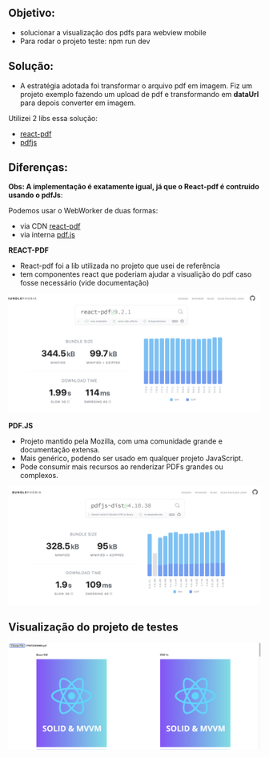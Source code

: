 ## Objetivo: 
- solucionar a visualização dos pdfs para webview mobile
- Para rodar o projeto teste: npm run dev

## Solução:
- A estratégia adotada foi transformar o arquivo pdf em imagem. Fiz um projeto exemplo fazendo um upload de pdf e transformando em **dataUrl** para depois converter em imagem.

Utilizei 2 libs essa solução:

 - [react-pdf](https://react-pdf.org/)
 - [pdfjs](https://github.com/mozilla/pdf.js)

## Diferenças:

**Obs: A implementação é exatamente igual, já que o React-pdf é contruido usando o pdfJs**: 

Podemos usar o WebWorker de duas formas:

- via CDN [react-pdf](./src/reactPdf/pdfViewer.tsx)
- via interna [pdf.js](./src/pdfjs/pdfViewerPdfJs.tsx)

**REACT-PDF**
- React-pdf foi a lib utilizada no projeto que usei de referência
- tem componentes react que poderiam ajudar a visualição do pdf caso fosse necessário (vide documentação)

![](./src/assets/react-pdf.png)

  
**PDF.JS**
- Projeto mantido pela Mozilla, com uma comunidade grande e documentação extensa.
- Mais genérico, podendo ser usado em qualquer projeto JavaScript.
- Pode consumir mais recursos ao renderizar PDFs grandes ou complexos.

![](./src/assets/pdfjs.png)


## Visualização do projeto de testes

![](./src/assets/Screenshot%202025-02-12%20at%2011.57.34.png)



